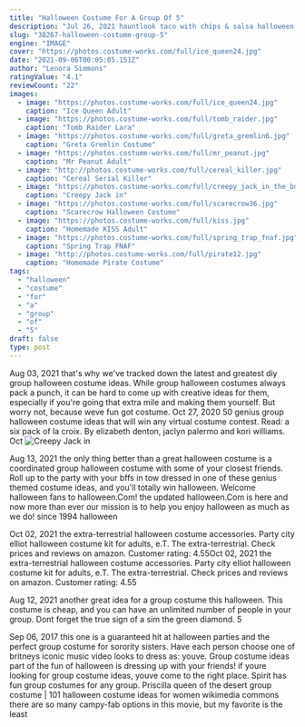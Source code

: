 ```yaml
---
title: "Halloween Costume For A Group Of 5"
description: "Jul 26, 2021 hauntlook taco with chips & salsa halloween group costume. Amazon.Com. $59.99. $49.99 (17% off) shop now. Make chips and salsa the main event with this playful option."
slug: "38267-halloween-costume-group-5"
engine: "IMAGE"
cover: "https://photos.costume-works.com/full/ice_queen24.jpg"
date: "2021-09-06T00:05:05.151Z"
author: "Lenora Simmons"
ratingValue: "4.1"
reviewCount: "22"
images:
  - image: "https://photos.costume-works.com/full/ice_queen24.jpg"
    caption: "Ice Queen Adult"
  - image: "https://photos.costume-works.com/full/tomb_raider.jpg"
    caption: "Tomb Raider Lara"
  - image: "https://photos.costume-works.com/full/greta_gremlin6.jpg"
    caption: "Greta Gremlin Costume"
  - image: "https://photos.costume-works.com/full/mr_peanut.jpg"
    caption: "Mr Peanut Adult"
  - image: "http://photos.costume-works.com/full/cereal_killer.jpg"
    caption: "Cereal Serial Killer"
  - image: "https://photos.costume-works.com/full/creepy_jack_in_the_box10.jpg"
    caption: "Creepy Jack in"
  - image: "https://photos.costume-works.com/full/scarecrow36.jpg"
    caption: "Scarecrow Halloween Costume"
  - image: "https://photos.costume-works.com/full/kiss.jpg"
    caption: "Homemade KISS Adult"
  - image: "https://photos.costume-works.com/full/spring_trap_fnaf.jpg"
    caption: "Spring Trap FNAF"
  - image: "http://photos.costume-works.com/full/pirate12.jpg"
    caption: "Homemade Pirate Costume"
tags:
  - "halloween"
  - "costume"
  - "for"
  - "a"
  - "group"
  - "of"
  - "5"
draft: false
type: post
---
```


Aug 03, 2021 that's why we've tracked down the latest and greatest diy group halloween costume ideas. While group halloween costumes always pack a punch, it can be hard to come up with creative ideas for them, especially if you're going that extra mile and making them yourself. But worry not, because weve fun got costume. Oct 27, 2020 50 genius group halloween costume ideas that will win any virtual costume contest. Read: a six pack of la croix. By elizabeth denton, jaclyn palermo and kori williams. Oct
![Creepy Jack in](https://photos.costume-works.com/full/creepy_jack_in_the_box10.jpg "Creepy Jack in")

Aug 13, 2021 the only thing better than a great halloween costume is a coordinated group halloween costume with some of your closest friends. Roll up to the party with your bffs in tow dressed in one of these genius themed costume ideas, and you&#39;ll totally win halloween. Welcome halloween fans to halloween.Com! the updated halloween.Com is here and now more than ever our mission is to help you enjoy halloween as much as we do! since 1994 halloween
<!--inArticleAds-->

<!--galleryOne-->

Oct 02, 2021 the extra-terrestrial halloween costume accessories. Party city elliot halloween costume kit for adults, e.T. The extra-terrestrial. Check prices and reviews on amazon. Customer rating: 4.55Oct 02, 2021 the extra-terrestrial halloween costume accessories. Party city elliot halloween costume kit for adults, e.T. The extra-terrestrial. Check prices and reviews on amazon. Customer rating: 4.55
<!--inArticleAds-->

<!--galleryTwo-->

Aug 12, 2021 another great idea for a group costume this halloween. This costume is cheap, and you can have an unlimited number of people in your group. Dont forget the true sign of a sim  the green diamond. 5
<!--galleryThree-->

Sep 06, 2017 this one is a guaranteed hit at halloween parties and the perfect group costume for sorority sisters. Have each person choose one of britneys iconic music video looks to dress as: youve. Group costume ideas part of the fun of halloween is dressing up with your friends! if youre looking for group costume ideas, youve come to the right place. Spirit has fun group costumes for any group. Priscilla queen of the desert group costume | 101 halloween costume ideas for women wikimedia commons there are so many campy-fab options in this movie, but my favorite is the least